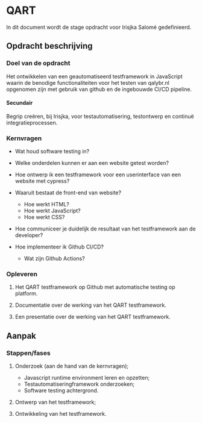 # QART

In dit document wordt de stage opdracht voor Irisjka Salomé gedefinieerd.

## Opdracht beschrijving

### Doel van de opdracht

Het ontwikkelen van een geautomatiseerd testframework in JavaScript waarin de benodige functionaliteiten voor het testen van qalybr.nl opgenomen zijn met gebruik van github en de ingebouwde CI/CD pipeline.

#### Secundair

Begrip creëren, bij Irisjka, voor testautomatisering, testontwerp en continuë integratieprocessen.

### Kernvragen

- Wat houd software testing in?

- Welke onderdelen kunnen er aan een website getest worden?

- Hoe ontwerp ik een testframework voor een userinterface van een website met cypress?

- Waaruit bestaat de front-end van website?

    - Hoe werkt HTML?
    - Hoe werkt JavaScript?
    - Hoe werkt CSS?

- Hoe communiceer je duidelijk de resultaat van het testframework aan de developer?

- Hoe implementeer ik Github CI/CD?
  
  - Wat zijn Github Actions?

### Opleveren

1. Het QART testframework op Github met automatische testing op platform.

2. Documentatie over de werking van het QART testframework.

3. Een presentatie over de werking van het QART testframework.

## Aanpak

### Stappen/fases

1. Onderzoek (aan de hand van de kernvragen);
   
   - Javascript runtime environment leren en opzetten;
   - Testautomatiseringframework onderzoeken;
   - Software testing achtergrond.

2. Ontwerp van het testframework;

3. Ontwikkeling van het testframework.
